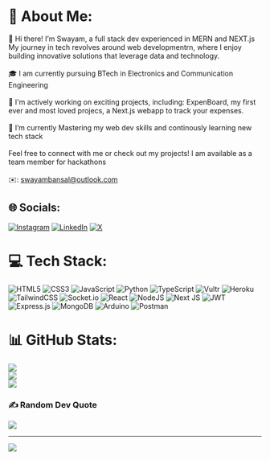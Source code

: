 # 💫 About Me:
👋 Hi there! I’m Swayam, a full stack dev experienced in MERN and NEXT.js My journey in tech revolves around web developmentrn, where I enjoy building innovative solutions that leverage data and technology.<br><br>🎓 I am currently pursuing BTech in Electronics and Communication Engineering<br><br>🚀 I'm actively working on exciting projects, including: ExpenBoard, my first ever and most loved projecs, a Next.js webapp to track your expenses.<br><br>🌱 I’m currently Mastering my web dev skills and continously learning new tech stack<br><br>Feel free to connect with me or check out my projects! I am available as a team member for hackathons<br><br>✉️: swayambansal@outlook.com


## 🌐 Socials:
[![Instagram](https://img.shields.io/badge/Instagram-%23E4405F.svg?logo=Instagram&logoColor=white)](https://instagram.com/swymbnsl) [![LinkedIn](https://img.shields.io/badge/LinkedIn-%230077B5.svg?logo=linkedin&logoColor=white)](https://linkedin.com/in/swymbnsl) [![X](https://img.shields.io/badge/X-black.svg?logo=X&logoColor=white)](https://x.com/swymbnsl) 

# 💻 Tech Stack:
![HTML5](https://img.shields.io/badge/html5-%23E34F26.svg?style=for-the-badge&logo=html5&logoColor=white) ![CSS3](https://img.shields.io/badge/css3-%231572B6.svg?style=for-the-badge&logo=css3&logoColor=white) ![JavaScript](https://img.shields.io/badge/javascript-%23323330.svg?style=for-the-badge&logo=javascript&logoColor=%23F7DF1E) ![Python](https://img.shields.io/badge/python-3670A0?style=for-the-badge&logo=python&logoColor=ffdd54) ![TypeScript](https://img.shields.io/badge/typescript-%23007ACC.svg?style=for-the-badge&logo=typescript&logoColor=white) ![Vultr](https://img.shields.io/badge/Vultr-007BFC.svg?style=for-the-badge&logo=vultr) ![Heroku](https://img.shields.io/badge/heroku-%23430098.svg?style=for-the-badge&logo=heroku&logoColor=white) ![TailwindCSS](https://img.shields.io/badge/tailwindcss-%2338B2AC.svg?style=for-the-badge&logo=tailwind-css&logoColor=white) ![Socket.io](https://img.shields.io/badge/Socket.io-black?style=for-the-badge&logo=socket.io&badgeColor=010101) ![React](https://img.shields.io/badge/react-%2320232a.svg?style=for-the-badge&logo=react&logoColor=%2361DAFB) ![NodeJS](https://img.shields.io/badge/node.js-6DA55F?style=for-the-badge&logo=node.js&logoColor=white) ![Next JS](https://img.shields.io/badge/Next-black?style=for-the-badge&logo=next.js&logoColor=white) ![JWT](https://img.shields.io/badge/JWT-black?style=for-the-badge&logo=JSON%20web%20tokens) ![Express.js](https://img.shields.io/badge/express.js-%23404d59.svg?style=for-the-badge&logo=express&logoColor=%2361DAFB) ![MongoDB](https://img.shields.io/badge/MongoDB-%234ea94b.svg?style=for-the-badge&logo=mongodb&logoColor=white) ![Arduino](https://img.shields.io/badge/-Arduino-00979D?style=for-the-badge&logo=Arduino&logoColor=white) ![Postman](https://img.shields.io/badge/Postman-FF6C37?style=for-the-badge&logo=postman&logoColor=white)
# 📊 GitHub Stats:
![](https://github-readme-stats.vercel.app/api?username=swymbnsl&theme=dark&hide_border=false&include_all_commits=false&count_private=true)<br/>
![](https://github-readme-streak-stats.herokuapp.com/?user=swymbnsl&theme=dark&hide_border=false)<br/>
![](https://github-readme-stats.vercel.app/api/top-langs/?username=swymbnsl&theme=dark&hide_border=false&include_all_commits=false&count_private=true&layout=compact)

### ✍️ Random Dev Quote
![](https://quotes-github-readme.vercel.app/api?type=horizontal&theme=radical)

---
[![](https://visitcount.itsvg.in/api?id=swymbnsl&icon=0&color=0)](https://visitcount.itsvg.in)

<!-- Proudly created with GPRM ( https://gprm.itsvg.in ) -->

